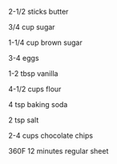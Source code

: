 2-1/2 sticks butter

3/4 cup sugar

1-1/4 cup brown sugar

3-4 eggs

1-2 tbsp vanilla

4-1/2 cups flour

4 tsp baking soda

2 tsp salt

2-4 cups chocolate chips

360F  12  minutes regular sheet